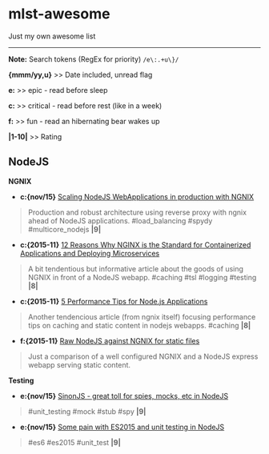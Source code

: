mlst-awesome
===================
Just my own awesome list

----------

**Note:** Search tokens (RegEx for priority)
`/e\:.+u\}/`

**{mmm/yy,u}** >> Date included, unread flag

**e:** >> epic - read before sleep

**c:** >> critical - read before rest (like in a week)

**f:** >> fun - read an hibernating bear wakes up

**|1-10|** >> Rating

NodeJS
-------------

**NGNIX**

- **c:{nov/15}** [Scaling NodeJS WebApplications in production with NGNIX](http://cjihrig.com/blog/scaling-node-js-applications/) 
 > Production and robust architecture using reverse proxy with ngnix ahead of NodeJS applications. #load_balancing #spydy #multicore_nodejs **|9|**
 

- **c:{2015-11}** [12 Reasons Why NGINX is the Standard for Containerized Applications and Deploying Microservices](https://www.nginx.com/blog/12-reasons-why-nginx-is-the-standard-for-containerized-applications-and-deploying-microservices/#gs.rcOL63s) 
> A bit tendentious but informative article about the goods of using NGNIX in front of a NodeJS webapp. #caching #tsl #logging #testing **|8|**
- **c:{2015-11}** [5 Performance Tips for Node.js Applications](https://www.nginx.com/blog/5-performance-tips-for-node-js-applications/?utm_source=nodeweekly&utm_medium=email#gs.xuTJR5s)
> Another tendencious article (from ngnix itself) focusing performance tips on caching and static content in nodejs webapps. #caching **|8|**

- **f:{2015-11}** [Raw NodeJS against NGNIX for static files](http://stackoverflow.com/questions/9967887/node-js-itself-or-nginx-frontend-for-serving-static-files)
> Just a comparison of a well configured NGNIX and a NodeJS express webapp serving static content.


**Testing**

- **e:{nov/15}** [SinonJS - great toll for spies, mocks, etc in NodeJS](http://sinonjs.org/)
> #unit_testing #mock #stub #spy **|9|**

- **e:{nov/15}** [Some pain with ES2015 and unit testing in NodeJS](http://www.technology-ebay.de/the-teams/mobile-de/blog/nodejs-es6-war-story-2?utm_source=nodeweekly&utm_medium=email)
> #es6 #es2015 #unit_test **|9|**

